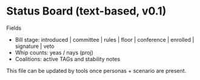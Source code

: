 # Status Board (text-based, v0.1)

Fields
- Bill stage: introduced | committee | rules | floor | conference | enrolled | signature | veto
- Whip counts: yeas / nays (proj)
- Coalitions: active TAGs and stability notes

This file can be updated by tools once personas + scenario are present.

